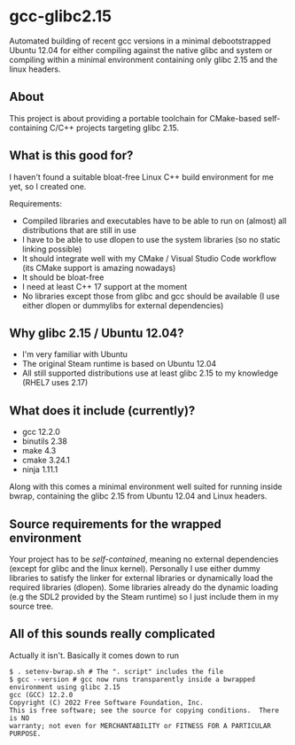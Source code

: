 # gcc-glibc2.15
Automated building of recent gcc versions in a minimal debootstrapped Ubuntu 12.04 for either compiling against the native glibc and system or compiling within a minimal environment containing only glibc 2.15 and the linux headers.


## About
This project is about providing a portable toolchain for CMake-based self-containing C/C++ projects targeting glibc 2.15.


## What is this good for?
I haven't found a suitable bloat-free Linux C++ build environment for me yet, so I created one.


Requirements:
 * Compiled libraries and executables have to be able to run on (almost) all distributions that are still in use
 * I have to be able to use dlopen to use the system libraries (so no static linking possible)
 * It should integrate well with my CMake / Visual Studio Code workflow (its CMake support is amazing nowadays)
 * It should be bloat-free
 * I need at least C++ 17 support at the moment
 * No libraries except those from glibc and gcc should be available (I use either dlopen or dummylibs for external dependencies)

## Why glibc 2.15 / Ubuntu 12.04?
 * I'm very familiar with Ubuntu
 * The original Steam runtime is based on Ubuntu 12.04
 * All still supported distributions use at least glibc 2.15 to my knowledge (RHEL7 uses 2.17)


## What does it include (currently)?
 * gcc 12.2.0
 * binutils 2.38
 * make 4.3
 * cmake 3.24.1
 * ninja 1.11.1
 
Along with this comes a minimal environment well suited for running inside bwrap, containing the glibc 2.15 from Ubuntu 12.04 and Linux headers.


## Source requirements for the wrapped environment
Your project has to be *self-contained*, meaning no external dependencies (except for glibc and the linux kernel).
Personally I use either dummy libraries to satisfy the linker for external libraries or dynamically load the required libraries (dlopen).
Some libraries already do the dynamic loading (e.g the SDL2 provided by the Steam runtime) so I just include them in my source tree.


## All of this sounds really complicated
Actually it isn't. Basically it comes down to run

    $ . setenv-bwrap.sh # The ". script" includes the file
    $ gcc --version # gcc now runs transparently inside a bwrapped environment using glibc 2.15
    gcc (GCC) 12.2.0
    Copyright (C) 2022 Free Software Foundation, Inc.
    This is free software; see the source for copying conditions.  There is NO
    warranty; not even for MERCHANTABILITY or FITNESS FOR A PARTICULAR PURPOSE.

